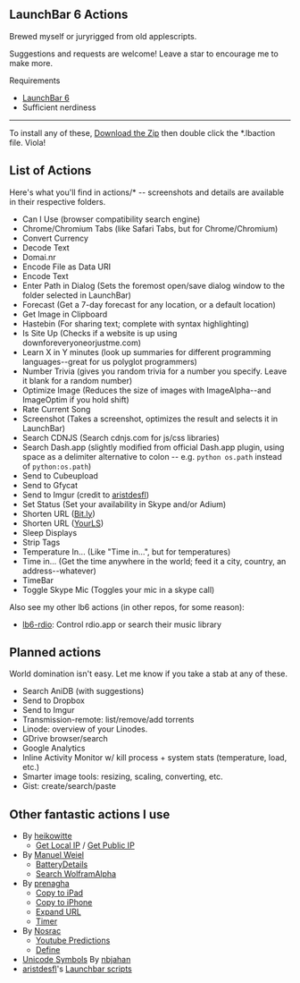 LaunchBar 6 Actions
-------------------

Brewed myself or juryrigged from old applescripts.

Suggestions and requests are welcome! Leave a star to encourage me to make more.

Requirements
* [LaunchBar 6](http://obdev.at/products/launchbar)
* Sufficient nerdiness

---

To install any of these, [Download the Zip](https://github.com/hlissner/lb6-actions/archive/master.zip) then double click the *.lbaction file. Viola!

List of Actions
---------------

Here's what you'll find in actions/* -- screenshots and details are
available in their respective folders.

* Can I Use (browser compatibility search engine)
* Chrome/Chromium Tabs (like Safari Tabs, but for Chrome/Chromium)
* Convert Currency
* Decode Text
* Domai.nr
* Encode File as Data URI
* Encode Text
* Enter Path in Dialog (Sets the foremost open/save dialog window to the folder selected in LaunchBar)
* Forecast (Get a 7-day forecast for any location, or a default location)
* Get Image in Clipboard
* Hastebin (For sharing text; complete with syntax highlighting)
* Is Site Up (Checks if a website is up using downforeveryoneorjustme.com)
* Learn X in Y minutes (look up summaries for different programming languages--great for
  us polyglot programmers)
* Number Trivia (gives you random trivia for a number you specify. Leave it blank for a random number)
* Optimize Image (Reduces the size of images with ImageAlpha--and ImageOptim if you hold shift)
* Rate Current Song
* Screenshot (Takes a screenshot, optimizes the result and selects it in LaunchBar)
* Search CDNJS (Search cdnjs.com for js/css libraries)
* Search Dash.app (slightly modified from official Dash.app plugin, using space as
  a delimiter alternative to colon -- e.g. `python os.path` instead of `python:os.path`)
* Send to Cubeupload
* Send to Gfycat
* Send to Imgur (credit to [aristdesfl][aristdesfl])
* Set Status (Set your availability in Skype and/or Adium)
* Shorten URL ([Bit.ly](http://bit.ly))
* Shorten URL ([YourLS](http://yourls.org))
* Sleep Displays
* Strip Tags
* Temperature In... (Like "Time in...", but for temperatures)
* Time in... (Get the time anywhere in the world; feed it a city, country, an address--whatever)
* TimeBar
* Toggle Skype Mic (Toggles your mic in a skype call)

Also see my other lb6 actions (in other repos, for some reason):

* [lb6-rdio](https://github.com/hlissner/lb6-rdio): Control rdio.app or search their music library

Planned actions
---------------

World domination isn't easy. Let me know if you take a stab at any of these.

* Search AniDB (with suggestions)
* Send to Dropbox
* Send to Imgur
* Transmission-remote: list/remove/add torrents
* Linode: overview of your Linodes.
* GDrive browser/search
* Google Analytics
* Inline Activity Monitor w/ kill process + system stats (temperature, load, etc.)
* Smarter image tools: resizing, scaling, converting, etc.
* Gist: create/search/paste

Other fantastic actions I use
-----------------------------

* By [heikowitte](https://github.com/heikowitte)
    * [Get Local IP](https://github.com/heikowitte/LaunchBarActions/tree/master/get-local-ip.lbaction) / [Get Public IP](https://github.com/heikowitte/LaunchBarActions/tree/master/get-public-ip.lbaction)
* By [Manuel Weiel](http://manuel.weiel.eu/private-projects/launchbar-actions/)
    * [BatteryDetails](http://manuel.weiel.eu/wp-content/uploads/BatteryDetails.lbaction)
    * [Search WolframAlpha](http://manuel.weiel.eu/private-projects/launchbar-actions/search-wolfram-alpha/)
* By [prenagha](https://github.com/prenagha/launchbar)
    * [Copy to iPad](https://github.com/prenagha/launchbar/tree/master/Copy%20to%20iPad.lbaction)
    * [Copy to iPhone](https://github.com/prenagha/launchbar/tree/master/Copy%20to%20iPhone.lbaction)
    * [Expand URL](https://github.com/prenagha/launchbar/tree/master/Expand%20URL.lbaction)
    * [Timer](https://github.com/prenagha/launchbar/tree/master/Timer.lbaction)
* By [Nosrac](https://github.com/Nosrac)
    * [Youtube Predictions](https://github.com/Nosrac/LBYoutubePredictions)
    * [Define](https://github.com/Nosrac/LBDefine)
* [Unicode Symbols](https://github.com/nbjahan/launchbar-unisym) By [nbjahan](https://github.com/nbjahan)
* [aristdesfl][aristdesfl]'s [Launchbar scripts](https://github.com/aristidesfl/launchbar-scripts)

[aristdesfl]: https://github.com/aristidesfl "Aristdesf's github page"
